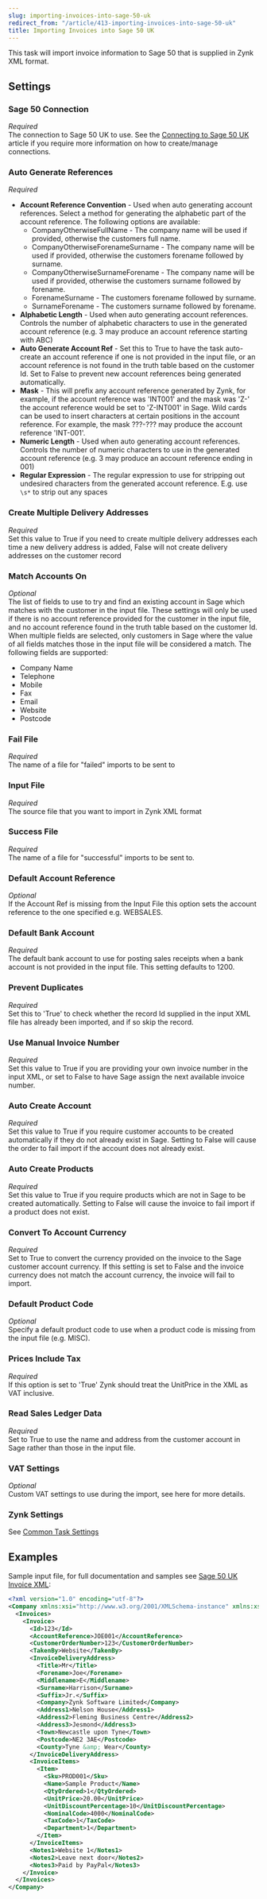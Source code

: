 ```yaml
---
slug: importing-invoices-into-sage-50-uk
redirect_from: "/article/413-importing-invoices-into-sage-50-uk"
title: Importing Invoices into Sage 50 UK
---
```

This task will import invoice information to Sage 50 that is supplied in Zynk XML format.

## Settings
### Sage 50 Connection
_Required_  
The connection to Sage 50 UK to use.  See the [Connecting to Sage 50 UK](connecting-to-sage-50-uk) article if you require more information on how to create/manage connections.

### Auto Generate References
_Required_  

 * **Account Reference Convention** - Used when auto generating account references. Select a method for generating the alphabetic part of the account reference.  The following options are available:
   * CompanyOtherwiseFullName - The company name will be used if provided, otherwise the customers full name.
   * CompanyOtherwiseForenameSurname - The company name will be used if provided, otherwise the customers forename followed by surname.
   * CompanyOtherwiseSurnameForename - The company name will be used if provided, otherwise the customers surname followed by forename.
   * ForenameSurname - The customers forename followed by surname.
   * SurnameForename - The customers surname followed by forename.  
 * **Alphabetic Length**  - Used when auto generating account references. Controls the number of alphabetic characters to use in the generated account reference (e.g. 3 may produce an account reference starting with ABC) 
 * **Auto Generate Account Ref** - Set this to True to have the task auto-create an account reference if one is not provided in the input file, or an account reference is not found in the truth table based on the customer Id. Set to False to prevent new account references being generated automatically. 
 * **Mask** - This will prefix any account reference generated by Zynk, for example, if the account reference was 'INT001' and the mask was 'Z-' the account reference would be set to 'Z-INT001' in Sage. Wild cards can be used to insert characters at certain positions in the account reference. For example, the mask ???-??? may produce the account reference 'INT-001'. 
 * **Numeric Length** - Used when auto generating account references. Controls the number of numeric characters to use in the generated account reference (e.g. 3 may produce an account reference ending in 001)  
 * **Regular Expression** - The regular expression to use for stripping out undesired characters from the generated account reference.  E.g. use `\s*` to strip out any spaces  

### Create Multiple Delivery Addresses
_Required_  
Set this value to True if you need to create multiple delivery addresses each time a new delivery address is added, False will not create delivery addresses on the customer record   

### Match Accounts On
_Optional_  
The list of fields to use to try and find an existing account in Sage which matches with the customer in the input file. These settings will only be used if there is no account reference provided for the customer in the input file, and no account reference found in the truth table based on the customer Id. When multiple fields are selected, only customers in Sage where the value of all fields matches those in the input file will be considered a match. The following fields are supported: 
   * Company Name
   * Telephone
   * Mobile
   * Fax
   * Email
   * Website
   * Postcode  

### Fail File
_Required_  
The name of a file for "failed" imports to be sent to   

### Input File
_Required_  
The source file that you want to import in Zynk XML format   

### Success File
_Required_  
The name of a file for "successful" imports to be sent to. 

### Default Account Reference
_Optional_  
If the Account Ref is missing from the Input File this option sets the account reference to the one specified e.g. WEBSALES.

### Default Bank Account
_Required_  
The default bank account to use for posting sales receipts when a bank account is not provided in the input file. This setting defaults to 1200.

### Prevent Duplicates
_Required_  
Set this to 'True' to check whether the record Id supplied in the input XML file has already been imported, and if so skip the record.

### Use Manual Invoice Number
_Required_  
Set this value to True if you are providing your own invoice number in the input XML, or set to False to have Sage assign the next available invoice number.

### Auto Create Account
_Required_  
Set this value to True if you require customer accounts to be created automatically if they do not already exist in Sage. Setting to False will cause the order to fail import if the account does not already exist.

### Auto Create Products
_Required_  
Set this value to True if you require products which are not in Sage to be created automatically. Setting to False will cause the invoice to fail import if a product does not exist.

### Convert To Account Currency
_Required_  
Set to True to convert the currency provided on the invoice to the Sage customer account currency. If this setting is set to False and the invoice currency does not match the account currency, the invoice will fail to import.

### Default Product Code
_Optional_  
Specify a default product code to use when a product code is missing from the input file (e.g. MISC).

### Prices Include Tax
_Required_  
If this option is set to 'True' Zynk should treat the UnitPrice in the XML as VAT inclusive.

### Read Sales Ledger Data
_Required_  
Set to True to use the name and address from the customer account in Sage rather than those in the input file.

### VAT Settings
_Optional_  
Custom VAT settings to use during the import, see here for more details.

### Zynk Settings
See [Common Task Settings](common-task-settings)

## Examples
Sample input file, for full documentation and samples see [Sage 50 UK Invoice XML](sage-50-uk-invoice-xml):  

```xml
<?xml version="1.0" encoding="utf-8"?>
<Company xmlns:xsi="http://www.w3.org/2001/XMLSchema-instance" xmlns:xsd="http://www.w3.org/2001/XMLSchema">
  <Invoices>
    <Invoice>
      <Id>123</Id>
      <AccountReference>JOE001</AccountReference>
      <CustomerOrderNumber>123</CustomerOrderNumber>
      <TakenBy>Website</TakenBy>
      <InvoiceDeliveryAddress>
        <Title>Mr</Title>
        <Forename>Joe</Forename>
        <Middlename>E</Middlename>
        <Surname>Harrison</Surname>
        <Suffix>Jr.</Suffix>
        <Company>Zynk Software Limited</Company>
        <Address1>Nelson House</Address1>
        <Address2>Fleming Business Centre</Address2>
        <Address3>Jesmond</Address3>
        <Town>Newcastle upon Tyne</Town>
        <Postcode>NE2 3AE</Postcode>
        <County>Tyne &amp; Wear</County>
      </InvoiceDeliveryAddress>
      <InvoiceItems>
        <Item>
          <Sku>PROD001</Sku>
          <Name>Sample Product</Name>
          <QtyOrdered>1</QtyOrdered>
          <UnitPrice>20.00</UnitPrice>
          <UnitDiscountPercentage>10</UnitDiscountPercentage>
          <NominalCode>4000</NominalCode>
          <TaxCode>1</TaxCode>
          <Department>1</Department>
        </Item>
      </InvoiceItems>
      <Notes1>Website 1</Notes1>
      <Notes2>Leave next door</Notes2>
      <Notes3>Paid by PayPal</Notes3>
    </Invoice>
  </Invoices>
</Company>
```